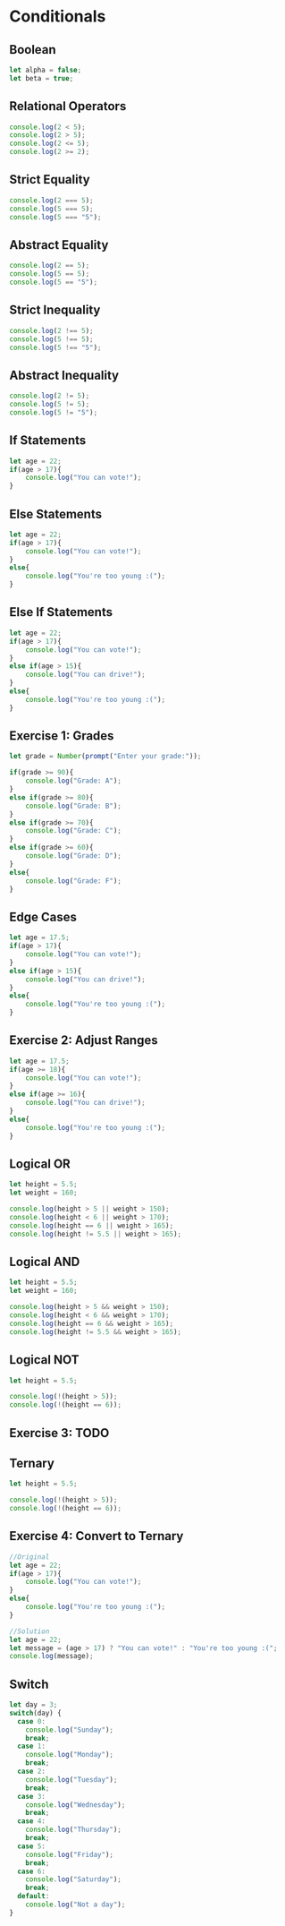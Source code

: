 # Conditionals

## Boolean
```javascript
let alpha = false;
let beta = true;
```

## Relational Operators
```javascript
console.log(2 < 5);
console.log(2 > 5);
console.log(2 <= 5);
console.log(2 >= 2);
```

## Strict Equality
```javascript
console.log(2 === 5);
console.log(5 === 5);
console.log(5 === "5");
```

## Abstract Equality
```javascript
console.log(2 == 5);
console.log(5 == 5);
console.log(5 == "5");
```

## Strict Inequality
```javascript
console.log(2 !== 5);
console.log(5 !== 5);
console.log(5 !== "5");
```

## Abstract Inequality
```javascript
console.log(2 != 5);
console.log(5 != 5);
console.log(5 != "5");
```

## If Statements
```javascript
let age = 22;
if(age > 17){
    console.log("You can vote!");
}
```

## Else Statements
```javascript
let age = 22;
if(age > 17){
    console.log("You can vote!");
}
else{
    console.log("You're too young :(");
}
```

## Else If Statements
```javascript
let age = 22;
if(age > 17){
    console.log("You can vote!");
}
else if(age > 15){
    console.log("You can drive!");
}
else{
    console.log("You're too young :(");
}
```

## Exercise 1: Grades
```javascript
let grade = Number(prompt("Enter your grade:"));

if(grade >= 90){
    console.log("Grade: A");
}
else if(grade >= 80){
    console.log("Grade: B");
}
else if(grade >= 70){
    console.log("Grade: C");
}
else if(grade >= 60){
    console.log("Grade: D");
}
else{
    console.log("Grade: F");
}
```

## Edge Cases
```javascript
let age = 17.5;
if(age > 17){
    console.log("You can vote!");
}
else if(age > 15){
    console.log("You can drive!");
}
else{
    console.log("You're too young :(");
}
```

## Exercise 2: Adjust Ranges
```javascript
let age = 17.5;
if(age >= 18){
    console.log("You can vote!");
}
else if(age >= 16){
    console.log("You can drive!");
}
else{
    console.log("You're too young :(");
}
```

## Logical OR
```javascript
let height = 5.5;
let weight = 160;

console.log(height > 5 || weight > 150);
console.log(height < 6 || weight > 170);
console.log(height == 6 || weight > 165);
console.log(height != 5.5 || weight > 165);
```

## Logical AND
```javascript
let height = 5.5;
let weight = 160;

console.log(height > 5 && weight > 150);
console.log(height < 6 && weight > 170);
console.log(height == 6 && weight > 165);
console.log(height != 5.5 && weight > 165);
```


## Logical NOT
```javascript
let height = 5.5;

console.log(!(height > 5));
console.log(!(height == 6));
```

## Exercise 3: TODO

## Ternary
```javascript
let height = 5.5;

console.log(!(height > 5));
console.log(!(height == 6));
```

## Exercise 4: Convert to Ternary
```javascript
//Original
let age = 22;
if(age > 17){
    console.log("You can vote!");
}
else{
    console.log("You're too young :(");
}

//Solution
let age = 22;
let message = (age > 17) ? "You can vote!" : "You're too young :(";
console.log(message);
```

## Switch
```javascript
let day = 3;
switch(day) {
  case 0:
    console.log("Sunday");
    break;
  case 1:
    console.log("Monday");
    break;
  case 2:
    console.log("Tuesday");
    break;
  case 3:
    console.log("Wednesday");
    break;
  case 4:
    console.log("Thursday");
    break;
  case 5:
    console.log("Friday");
    break;
  case 6:
    console.log("Saturday");
    break;
  default:
    console.log("Not a day");
}
```